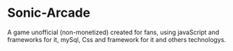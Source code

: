# Sonic-Arcade
A game unofficial (non-monetized) created for fans, using javaScript and frameworks for it, mySql, Css and framework for it and others technologys.